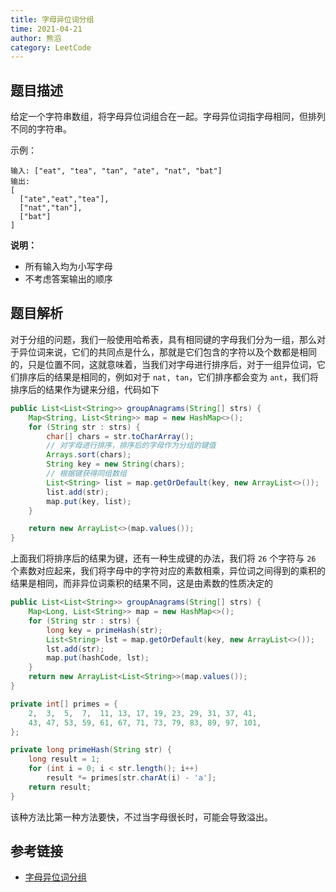```yaml
---
title: 字母异位词分组
time: 2021-04-21
author: 熊滔
category: LeetCode
---
```


## 题目描述

给定一个字符串数组，将字母异位词组合在一起。字母异位词指字母相同，但排列不同的字符串。

示例：

```
输入: ["eat", "tea", "tan", "ate", "nat", "bat"]
输出:
[
  ["ate","eat","tea"],
  ["nat","tan"],
  ["bat"]
]
```

**说明：**

- 所有输入均为小写字母
- 不考虑答案输出的顺序

## 题目解析

对于分组的问题，我们一般使用哈希表，具有相同键的字母我们分为一组，那么对于异位词来说，它们的共同点是什么，那就是它们包含的字符以及个数都是相同的，只是位置不同，这就意味着，当我们对字母进行排序后，对于一组异位词，它们排序后的结果是相同的，例如对于 `nat, tan`，它们排序都会变为 `ant`，我们将排序后的结果作为键来分组，代码如下

```java
public List<List<String>> groupAnagrams(String[] strs) {
    Map<String, List<String>> map = new HashMap<>();
    for (String str : strs) {
        char[] chars = str.toCharArray();
        // 对字母进行排序，排序后的字母作为分组的键值
        Arrays.sort(chars);
        String key = new String(chars);
        // 根据键获得同组数组
        List<String> list = map.getOrDefault(key, new ArrayList<>());
        list.add(str);
        map.put(key, list);
    }

    return new ArrayList<>(map.values());
}
```

上面我们将排序后的结果为键，还有一种生成键的办法，我们将 `26` 个字符与 `26` 个素数对应起来，我们将字母中的字符对应的素数相乘，异位词之间得到的乘积的结果是相同，而非异位词乘积的结果不同，这是由素数的性质决定的

```java
public List<List<String>> groupAnagrams(String[] strs) {
    Map<Long, List<String>> map = new HashMap<>();
    for (String str : strs) {
        long key = primeHash(str);
        List<String> lst = map.getOrDefault(key, new ArrayList<>());
        lst.add(str);
        map.put(hashCode, lst);
    }
    return new ArrayList<List<String>>(map.values());
}

private int[] primes = {
    2,  3,  5,  7,  11, 13, 17, 19, 23, 29, 31, 37, 41,
    43, 47, 53, 59, 61, 67, 71, 73, 79, 83, 89, 97, 101,
};

private long primeHash(String str) {
    long result = 1;
    for (int i = 0; i < str.length(); i++)
        result *= primes[str.charAt(i) - 'a'];
    return result;
}
```

该种方法比第一种方法要快，不过当字母很长时，可能会导致溢出。

## 参考链接

- [字母异位词分组](https://leetcode-cn.com/problems/group-anagrams/)